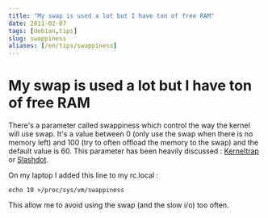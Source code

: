 ```yaml
---
title: "My swap is used a lot but I have ton of free RAM"
date: 2011-02-07
tags: [debian,tips]
slug: swappiness
aliases: [/en/tips/swappiness]
---
```

# My swap is used a lot but I have ton of free RAM

There's a parameter called swappiness which control the way the kernel will use swap. It's a value between 0 (only use the swap when there is no memory left) and 100 (try to often offload the memory to the swap) and the default value is 60. This parameter has been heavily discussed : [Kerneltrap](http://kerneltrap.org/node/3000) or [Slashdot](http://developers.slashdot.org/article.pl?sid=04/04/30/1238250).

On my laptop I added this line to my rc.local :

```
echo 10 >/proc/sys/vm/swappiness
```

This allow me to avoid using the swap (and the slow i/o) too often.





